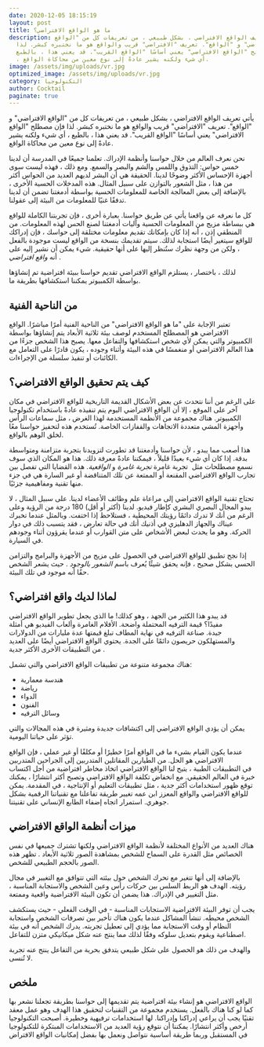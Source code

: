 ```yaml
---
date: 2020-12-05 18:15:19
layout: post
title: ما هو الواقع الافتراضي؟
description: يأتي تعريف الواقع الافتراضي ، بشكل طبيعي ، من تعريفات كل من "الواقع
  الافتراضي" و "الواقع". تعريف "الافتراضي" قريب والواقع هو ما نختبره كبشر. لذا
  فإن مصطلح "الواقع الافتراضي" يعني أساسًا "الواقع القريب". قد يعني هذا ، بالطبع
  ، أي شيء ولكنه يشير عادةً إلى نوع معين من محاكاة الواقع.
image: /assets/img/uploads/vr.jpg
optimized_image: /assets/img/uploads/vr.jpg
category: التكنولوجيا
author: Cocktail
paginate: true
---
```

يأتي تعريف الواقع الافتراضي ، بشكل طبيعي ، من تعريفات كل من "الواقع الافتراضي" و "الواقع". تعريف "الافتراضي" قريب والواقع هو ما نختبره كبشر. لذا فإن مصطلح "الواقع الافتراضي" يعني أساسًا "الواقع القريب". قد يعني هذا ، بالطبع ، أي شيء ولكنه يشير عادةً إلى نوع معين من محاكاة الواقع.

نحن نعرف العالم من خلال حواسنا وأنظمة الإدراك. تعلمنا جميعًا في المدرسة أن لدينا خمس حواس: التذوق واللمس والشم والبصر والسمع. ومع ذلك ، فهذه ليست سوى أجهزة الإحساس الأكثر وضوحًا لدينا. الحقيقة هي أن البشر لديهم العديد من الحواس أكثر من هذا ، مثل الشعور بالتوازن على سبيل المثال. هذه المدخلات الحسية الأخرى ، بالإضافة إلى بعض المعالجة الخاصة للمعلومات الحسية بواسطة أدمغتنا تضمن أن لدينا تدفقًا غنيًا للمعلومات من البيئة إلى عقولنا.

كل ما نعرفه عن واقعنا يأتي عن طريق حواسنا. بعبارة أخرى ، فإن تجربتنا الكاملة للواقع هي ببساطة مزيج من المعلومات الحسية وآليات أدمغتنا لصنع الحس لهذه المعلومات. من المنطقي إذن ، أنه إذا كان بإمكانك تقديم معلومات مختلقة إلى حواسك ، فإن إدراكك للواقع سيتغير أيضًا استجابة لذلك. سيتم تقديمك بنسخة من الواقع ليست موجودة بالفعل ، ولكن من وجهة نظرك ستُنظر إليها على أنها حقيقية. شيء يمكن أن نشير إليه على أنه *واقع افتراضي* .

لذلك ، باختصار ، يستلزم الواقع الافتراضي تقديم حواسنا ببيئة افتراضية تم إنشاؤها بواسطة الكمبيوتر يمكننا استكشافها بطريقة ما.

## من الناحية الفنية

تعتبر الإجابة على "ما هو الواقع الافتراضي" من الناحية الفنية أمرًا مباشرًا. الواقع الافتراضي هو المصطلح المستخدم لوصف بيئة ثلاثية الأبعاد يتم إنشاؤها بواسطة الكمبيوتر والتي يمكن لأي شخص استكشافها والتفاعل معها. يصبح هذا الشخص جزءًا من هذا العالم الافتراضي أو منغمسًا في هذه البيئة وأثناء وجوده ، يكون قادرًا على التعامل مع الكائنات أو تنفيذ سلسلة من الإجراءات.

## كيف يتم تحقيق الواقع الافتراضي؟

على الرغم من أننا نتحدث عن بعض الأشكال القديمة التاريخية للواقع الافتراضي في مكان آخر على الموقع ، إلا أن الواقع الافتراضي اليوم يتم تنفيذه عادةً باستخدام تكنولوجيا الكمبيوتر. هناك مجموعة من الأنظمة المستخدمة لهذا الغرض ، مثل سماعات الرأس وأجهزة المشي متعددة الاتجاهات والقفازات الخاصة. تُستخدم هذه لتحفيز حواسنا معًا لخلق الوهم بالواقع.

هذا أصعب مما يبدو ، لأن حواسنا وأدمغتنا قد تطورت لتزويدنا بتجربة متزامنة ومتواسطة بدقة. إذا كان أي شيء بعيدًا قليلاً ، فيمكننا عادةً معرفة ذلك. هذا هو المكان الذي سوف نسمع مصطلحات مثل  تجربة غامرة
*تجربة غامرة* و *الواقعية*. هذه القضايا التي تفصل بين تجارب الواقع الافتراضي المقنعة أو الممتعة عن تلك المتناقضة أو غير السارة هي في جزء منها تقنية ومفاهيمية جزئيًا. 

تحتاج تقنية الواقع الافتراضي إلى مراعاة علم وظائف الأعضاء لدينا. على سبيل المثال ، لا يبدو المجال البصري البشري كإطار فيديو. لدينا (أكثر أو أقل) 180 درجة من الرؤية وعلى الرغم من أنك لا تدرك دائمًا رؤيتك المحيطية ، فستلاحظ إذا اختفت. وبالمثل عندما تخبرك عيناك والجهاز الدهليزي في أذنيك أنك في حالة تعارض ، فقد يتسبب ذلك في دوار الحركة. وهو ما يحدث لبعض الأشخاص على متن القوارب أو عندما يقرؤون أثناء وجودهم في السيارة.

إذا نجح تطبيق للواقع الافتراضي في الحصول على مزيج من الأجهزة والبرامج والتزامن الحسي بشكل صحيح ، فإنه يحقق شيئًا يُعرف باسم *الشعور بالوجود* . حيث يشعر الشخص حقًا أنه موجود في تلك البيئة.

## لماذا لديك واقع افتراضي؟

قد يبدو هذا الكثير من الجهد ، وهو كذلك! ما الذي يجعل تطوير الواقع الافتراضي مفيدًا؟ قيمة الترفيه المحتملة واضحة. الأفلام الغامرة وألعاب الفيديو هي أمثلة جيدة. صناعة الترفيه في نهاية المطاف تبلغ قيمتها عدة مليارات من الدولارات والمستهلكون حريصون دائمًا على الجدة. يحتوي الواقع الافتراضي أيضًا على العديد من التطبيقات الأخرى الأكثر جدية .

هناك مجموعة متنوعة من تطبيقات الواقع الافتراضي والتي تشمل:

* هندسة معمارية
* رياضة
* الدواء
* الفنون
* وسائل الترفيه

يمكن أن يؤدي الواقع الافتراضي إلى اكتشافات جديدة ومثيرة في هذه المجالات والتي تؤثر على حياتنا اليومية.

عندما يكون القيام بشيء ما في الواقع أمرًا خطيرًا أو مكلفًا أو غير عملي ، فإن الواقع الافتراضي هو الحل. من الطيارين المقاتلين المتدربين إلى الجراحين المتدربين في التطبيقات الطبية ، يتيح لنا الواقع الافتراضي اتخاذ مخاطر افتراضية من أجل اكتساب خبرة في العالم الحقيقي. مع انخفاض تكلفة الواقع الافتراضي وتصبح أكثر انتشارًا ، يمكنك توقع ظهور استخدامات أكثر جدية ، مثل تطبيقات التعليم أو الإنتاجية ، في المقدمة. يمكن للواقع الافتراضي والواقع المعزز ابن عمه تغيير طريقة تفاعلنا مع تقنياتنا الرقمية بشكل جوهري. استمرار اتجاه إضفاء الطابع الإنساني على تقنيتنا.

## ميزات أنظمة الواقع الافتراضي

هناك العديد من الأنواع المختلفة لأنظمة الواقع الافتراضي ولكنها تشترك جميعها في نفس الخصائص مثل القدرة على السماح للشخص بمشاهدة الصور ثلاثية الأبعاد . تظهر هذه الصور بالحجم الطبيعي للشخص.

بالإضافة إلى أنها تتغير مع تحرك الشخص حول بيئته التي تتوافق مع التغيير في مجال رؤيته. الهدف هو الربط السلس بين حركات رأس وعين الشخص والاستجابة المناسبة ، مثل التغيير في الإدراك. هذا يضمن أن تكون البيئة الافتراضية واقعية وممتعة.

يجب أن توفر البيئة الافتراضية الاستجابات المناسبة - في الوقت الفعلي - حيث يستكشف الشخص محيطه. تنشأ المشاكل عندما يكون هناك تأخير بين تصرفات الشخص واستجابة النظام أو وقت الاستجابة مما يؤدي إلى تعطيل تجربته. يدرك الشخص أنه في بيئة اصطناعية ويقوم بتعديل سلوكه وفقًا لذلك مما ينتج عنه شكل ميكانيكي متزن للتفاعل.

والهدف من ذلك هو الحصول على شكل طبيعي يتدفق بحرية من التفاعل ينتج عنه تجربة لا تُنسى.

## ملخص

الواقع الافتراضي هو إنشاء بيئة افتراضية يتم تقديمها إلى حواسنا بطريقة تجعلنا نشعر بها كما لو كنا هناك بالفعل. يستخدم مجموعة من التقنيات لتحقيق هذا الهدف وهو عمل معقد تقنيًا يجب أن يراعي إدراكنا وإدراكنا. لها استخدامات ترفيهية وخطيرة. أصبحت التكنولوجيا أرخص وأكثر انتشارًا. يمكننا أن نتوقع رؤية العديد من الاستخدامات المبتكرة للتكنولوجيا في المستقبل وربما طريقة أساسية نتواصل ونعمل بها بفضل إمكانيات الواقع الافتراض